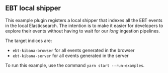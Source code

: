 ## EBT local shipper

This example plugin registers a local shipper that indexes all the EBT events in the local Elasticsearch.
The intention is to make it easier for developers to explore their events without having to wait for our _long_ ingestion pipelines. 

The target indices are:
- `ebt-kibana-browser` for all events generated in the browser
- `ebt-kibana-server` for all events generated in the server

To run this example, use the command `yarn start --run-examples`.
